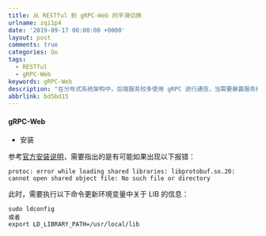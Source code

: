 ```yaml
---
title: 从 RESTful 到 gRPC-Web 的平滑切换
urlname: zqi1p4
date: '2019-09-17 00:00:00 +0000'
layout: post
comments: true
categories: Go
tags:
  - RESTful
  - gRPC-Web
keywords: gRPC-Web
description: "在分布式系统架构中，后端服务较多使用 gRPC 进行通信，当需要暴露服务给前端时往往需要增加一层 Http Server 将 gRPC-Web 转换为 RESTful 接口，这会增加额外的工作量，而 gRPC-Web 项目可以帮助我们避免这些工作，实现在前端直接调用 gRPC 服务。对于已经存在大量\_RESTful 调用的系统中，立即全部迁移至\_gRPC-Web\_是不现实的，因此我们需要一种平滑迁移的方案能够实现：对于同一个资源的请求旧的前端调用仍然使用 RESTful，同时新的前端调用可以使用\_gRPC-Web，而对于新增资源则直接使用 gRPC-Web\_调用，同时也兼容\_\_RESTful，为了实现这种兼容性不能增加额外的服务端，即\_gRPC-Web 和\_RESTful 的服务监听在同一地址的同一端口。"
abbrlink: bd5bd15
---
```


#### gRPC-Web

- 安装

参考[官方安装说明](https://grpc-ecosystem.github.io/grpc-gateway/docs/usage.html)，需要指出的是有可能如果出现以下报错：

```
protoc: error while loading shared libraries: libprotobuf.so.20: cannot open shared object file: No such file or directory
```

此时，需要执行以下命令更新环境变量中关于 LIB 的信息：

```
sudo ldconfig
或者
export LD_LIBRARY_PATH=/usr/local/lib
```
